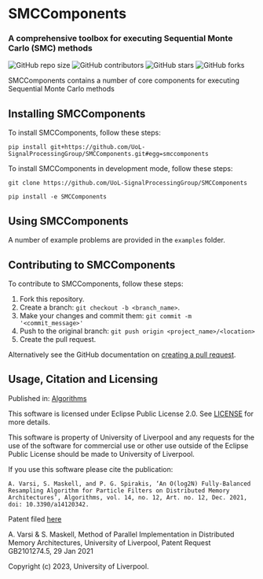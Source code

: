 # SMCComponents
### A comprehensive toolbox for executing Sequential Monte Carlo (SMC) methods

<!-- tempate https://github.com/scottydocs/README-template.md/blob/master/README.md -->
![GitHub repo size](https://img.shields.io/github/repo-size/UoL-SignalProcessingGroup/SMCComponents)
![GitHub contributors](https://img.shields.io/github/contributors/UoL-SignalProcessingGroup/SMCComponents)
![GitHub stars](https://img.shields.io/github/stars/UoL-SignalProcessingGroup/SMCComponents?style=social)
![GitHub forks](https://img.shields.io/github/forks/UoL-SignalProcessingGroup/SMCComponents?style=social)

SMCComponents contains a number of core components for executing Sequential Monte Carlo methods


## Installing SMCComponents

To install SMCComponents, follow these steps:

```
pip install git+https://github.com/UoL-SignalProcessingGroup/SMCComponents.git#egg=smccomponents
```

To install SMCComponents in development mode, follow these steps:

```
git clone https://github.com/UoL-SignalProcessingGroup/SMCComponents

pip install -e SMCComponents
```

## Using SMCComponents

A number of example problems are provided in the `examples` folder.


## Contributing to SMCComponents

To contribute to SMCComponents, follow these steps:

1. Fork this repository.
2. Create a branch: `git checkout -b <branch_name>`.
3. Make your changes and commit them: `git commit -m '<commit_message>'`
4. Push to the original branch: `git push origin <project_name>/<location>`
5. Create the pull request.

Alternatively see the GitHub documentation on [creating a pull request](https://help.github.com/en/github/collaborating-with-issues-and-pull-requests/creating-a-pull-request).

## Usage, Citation and Licensing

Published in: [Algorithms](https://doi.org/10.3390/a14120342)

This software is licensed under Eclipse Public License 2.0. See [LICENSE](LICENSE) for more details.

This software is property of University of Liverpool and any requests for the use of the software for commercial use or other use outside of the Eclipse Public License should be made to University of Liverpool.

If you use this software please cite the publication:
```
A. Varsi, S. Maskell, and P. G. Spirakis, ‘An O(log2N) Fully-Balanced Resampling Algorithm for Particle Filters on Distributed Memory Architectures’, Algorithms, vol. 14, no. 12, Art. no. 12, Dec. 2021, doi: 10.3390/a14120342.
```

Patent filed [here](https://patents.google.com/patent/AU2022212776A1/)

A. Varsi & S. Maskell, Method of Parallel Implementation in Distributed Memory Architectures, University of Liverpool, Patent Request GB2101274.5, 29 Jan 2021

Copyright (c) 2023, University of Liverpool.
